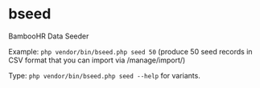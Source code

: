 # bseed
BambooHR Data Seeder

Example: `php vendor/bin/bseed.php seed 50` (produce 50 seed records in CSV format that you can import via /manage/import/)

Type: `php vendor/bin/bseed.php seed --help` for variants.
